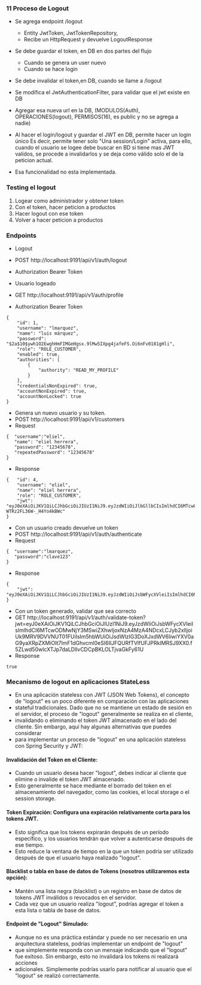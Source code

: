 ### 11 Proceso de Logout

- Se agrega endpoint /logout
  - Entity JwtToken, JwtTokenRepository, 
  - Recibe un HttpRequest y devuelve LogoutResponse

- Se debe guardar el token, en DB en dos partes del flujo
  - Cuando se genera un user nuevo
  - Cuando se hace login

- Se debe invalidar el token,en DB, cuando se llame a /logout
- Se modifica el JwtAuthenticationFilter, para validar que el jwt existe en DB

- Agregar esa nueva url en la DB, (MODULOS(Auth), OPERACIONES(logout), PERMISOS(16), es public y no se agrega a nadie)

- Al hacer el login/logout y guardar el JWT en DB, permite hacer un login único
  Es decir, permite tener solo "Una session/Login" activa, para ello, cuando el usuario
  se logee debe buscar en BD si tiene mas JWT validos, se procede a invalidarlos
  y se deja como válido solo el de la peticion actual. 
- Esa funcionalidad no esta implementada. 


### Testing el logout
1. Logear como administrador y obtener token
2. Con el token, hacer peticion a productos
3. Hacer logout con ese token
4. Volver a hacer peticion a productos



### Endpoints
- Logout
- POST http://localhost:9191/api/v1/auth/logout
- Authorization Bearer Token


- Usuario logeado
- GET http://localhost:9191/api/v1/auth/profile
- Authorization Bearer Token
```
{
    "id": 1,
    "username": "lmarquez",
    "name": "luis márquez",
    "password": "$2a$10$ywh1O2EwghHmFIMGeHgsx.9lMw5IXpg4jafeFS.Oi6nFv0181gHli",
    "role": "ROLE_CUSTOMER",
    "enabled": true,
    "authorities": [
        {
            "authority": "READ_MY_PROFILE"
        }
    ],
    "credentialsNonExpired": true,
    "accountNonExpired": true,
    "accountNonLocked": true
}
```

- Genera un nuevo usuario y su token.
- POST http://localhost:9191/api/v1/customers
- Request
```
{  "username":"eliel",
   "name": "eliel herrera",
   "password": "12345678",
   "repeatedPassword": "12345678"
}
```
- Response
```
{   "id": 4,
    "username": "eliel",
    "name": "eliel herrera",
    "role": "ROLE_CUSTOMER",
    "jwt": "eyJ0eXAiOiJKV1QiLCJhbGciOiJIUzI1NiJ9.eyJzdWIiOiJlbGllbCIsImlhdCI6MTcwODMwMjk2NSwiZXhwIjoxNzA4MzA0NzY1LCJyb2xlIjoiUk9MRV9DVVNUT01FUiIsIm5hbWUiOiJlbGllbCBoZXJyZXJhIiwiYXV0aG9yaXRpZXMiOlt7ImF1dGhvcml0eSI6IlJFQURfTVlfUFJPRklMRSJ9XX0.GU2D3FxYBfGQ6R6jHpZLO-WTRz2FL36W-_H4Yo4kBWc"
}
```

- Con un usuario creado devuelve un token
- POST http://localhost:9191/api/v1/auth/authenticate
- Request
```
{  "username":"lmarquez",
   "password":"clave123" 
}
```
- Response
```
{
    "jwt": "eyJ0eXAiOiJKV1QiLCJhbGciOiJIUzI1NiJ9.eyJzdWIiOiJsbWFycXVleiIsImlhdCI6MTcwODMwNjUwOSwiZXhwIjoxNzA4MzA4MzA5LCJyb2xlIjoiUk9MRV9DVVNUT01FUiIsIm5hbWUiOiJsdWlzIG3DoXJxdWV6IiwiYXV0aG9yaXRpZXMiOlt7ImF1dGhvcml0eSI6IlJFQURfTVlfUFJPRklMRSJ9XX0.1sNtQe5mpHkQWcKlll9IRVnsCFgkhJi66jYF4P7kFDY"
}
```

- Con un token generado, validar que sea correcto
- GET http://localhost:9191/api/v1/auth/validate-token?jwt=eyJ0eXAiOiJKV1QiLCJhbGciOiJIUzI1NiJ9.eyJzdWIiOiJsbWFycXVleiIsImlhdCI6MTcwODMwNjY3MSwiZXhwIjoxNzA4MzA4NDcxLCJyb2xlIjoiUk9MRV9DVVNUT01FUiIsIm5hbWUiOiJsdWlzIG3DoXJxdWV6IiwiYXV0aG9yaXRpZXMiOlt7ImF1dGhvcml0eSI6IlJFQURfTVlfUFJPRklMRSJ9XX0.f5ZLwd50wlcXTJp7daLDllvCDCpBKLOLTjvaGkFy61U
- Response
```
true
```

### Mecanismo de logout en aplicaciones StateLess
- En una aplicación stateless con JWT (JSON Web Tokens), el concepto de "logout" es un poco diferente en comparación con las aplicaciones  
- stateful tradicionales. Dado que no se mantiene un estado de sesión en el servidor, el proceso de "logout" generalmente se realiza en el cliente, 
- invalidando o eliminando el token JWT almacenado en el lado del cliente. Sin embargo, aquí hay algunas alternativas que puedes considerar 
- para implementar un proceso de "logout" en una aplicación stateless con Spring Security y JWT:


#### Invalidación del Token en el Cliente: 
- Cuando un usuario desea hacer "logout", debes indicar al cliente que elimine o invalide el token JWT almacenado. 
- Esto generalmente se hace mediante el borrado del token en el almacenamiento del navegador, como las cookies, el local storage o el session storage.

#### Token Expiración: Configura una expiración relativamente corta para los tokens JWT. 
- Esto significa que los tokens expirarán después de un período específico, y los usuarios tendrán que volver a autenticarse después de ese tiempo. 
- Esto reduce la ventana de tiempo en la que un token podría ser utilizado después de que el usuario haya realizado "logout".

#### Blacklist o tabla en base de datos de Tokens (nosotros utilizaremos esta opción): 
- Mantén una lista negra (blacklist) o un registro en base de datos de tokens JWT inválidos o revocados en el servidor. 
- Cada vez que un usuario realiza "logout", podrías agregar el token a esta lista o tabla de base de datos.

#### Endpoint de "Logout" Simulado: 
- Aunque no es una práctica estándar y puede no ser necesario en una arquitectura stateless, podrías implementar un endpoint de "logout" 
- que simplemente responda con un mensaje indicando que el "logout" fue exitoso. Sin embargo, esto no invalidará los tokens ni realizará acciones 
- adicionales. Simplemente podrías usarlo para notificar al usuario que el "logout" se realizó correctamente.